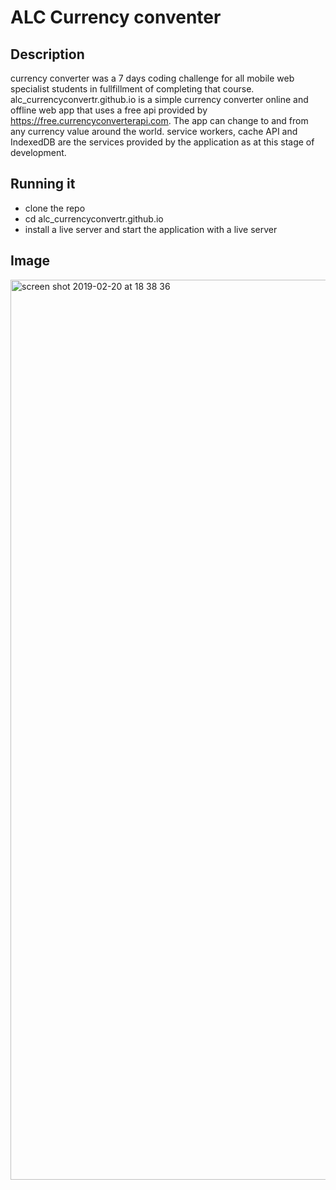 # ALC Currency conventer

## Description
currency converter was a 7 days coding challenge for all mobile web specialist students in fullfillment of completing that course.
alc_currencyconvertr.github.io is a simple currency converter online and offline web app that uses a free api provided by https://free.currencyconverterapi.com.
The app can change to and from any currency value around the world.
service workers, cache API and IndexedDB are the services provided by the application as at this stage of development.
## Running it
- clone the repo
- cd alc_currencyconvertr.github.io
- install a live server and start the application with a live server

## Image
<img width="1440" alt="screen shot 2019-02-20 at 18 38 36" src="https://user-images.githubusercontent.com/32167860/53103526-db991d00-353e-11e9-8f72-f64f7a130d67.png">
